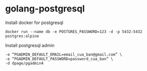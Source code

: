 # golang-postgresql

Install docker for postgresql

```docker run --name db -e POSTGRES_PASSWORD=123 -d -p 5432:5432 postgres:alpine```

Install postgresql admin
```docker run -p 8900:80 \
-e “PGADMIN_DEFAULT_EMAIL=email_cua_ban@gmail.com” \
-e “PGADMIN_DEFAULT_PASSWORD=password_cua_ban” \
-d dpage/pgadmin4
```

